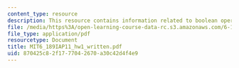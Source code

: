 ```yaml
---
content_type: resource
description: This resource contains information related to boolean operators.
file: /media/https%3A/open-learning-course-data-rc.s3.amazonaws.com/6-189-a-gentle-introduction-to-programming-using-python-january-iap-2011/870425c82f1777042670a30c42d4f4e9_MIT6_189IAP11_hw1_written.pdf
file_type: application/pdf
resourcetype: Document
title: MIT6_189IAP11_hw1_written.pdf
uid: 870425c8-2f17-7704-2670-a30c42d4f4e9
---
```

